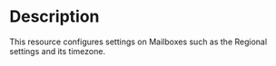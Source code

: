 # Description

This resource configures settings on Mailboxes
such as the Regional settings and its timezone.
